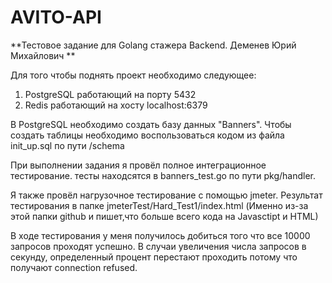 # AVITO-API
**Тестовое задание для Golang стажера Backend. Деменев Юрий Михайлович **

Для того чтобы поднять проект необходимо следующее:
1) PostgreSQL работающий на порту 5432
2) Redis работающий на  хосту localhost:6379

В PostgreSQL необходимо создать базу данных "Banners".
Чтобы создать таблицы необходимо воспользоваться кодом из файла init_up.sql по пути /schema

При выполнении задания я провёл полное интеграционное тестирование. тесты находсятся в banners_test.go
по пути pkg/handler.

Я также провёл нагрузочное тестирование с помощью jmeter. Результат тестирования в папке jmeterTest/Hard_Test1/index.html
(Именно из-за этой папки github и пишет,что больше всего кода на Javasctipt и HTML)

В ходе тестирования у меня получилось добиться того что все 10000 запросов проходят успешно. В случаи увеличения числа 
запросов в секунду, определенный процент перестают проходить потому что получают connection refused.

